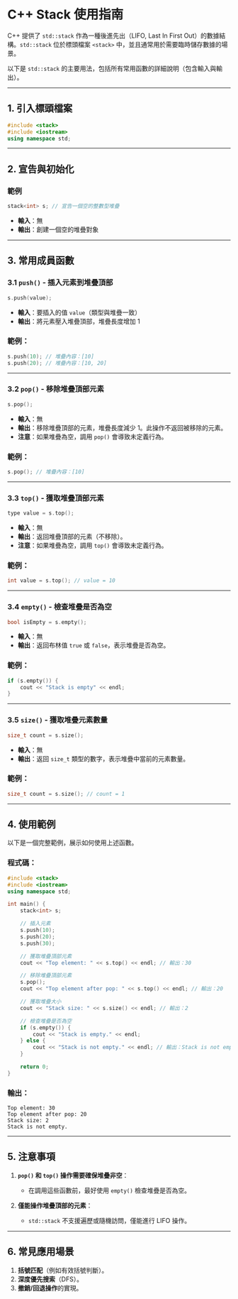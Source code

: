 # C++ Stack 使用指南

C++ 提供了 `std::stack` 作為一種後進先出（LIFO, Last In First Out）的數據結構。`std::stack` 位於標頭檔案 `<stack>` 中，並且通常用於需要臨時儲存數據的場景。

以下是 `std::stack` 的主要用法，包括所有常用函數的詳細說明（包含輸入與輸出）。

---

## **1. 引入標頭檔案**

```cpp
#include <stack>
#include <iostream>
using namespace std;
```

---

## **2. 宣告與初始化**

### 範例

```cpp
stack<int> s; // 宣告一個空的整數型堆疊
```

- **輸入**：無
- **輸出**：創建一個空的堆疊對象

---

## **3. 常用成員函數**

### **3.1 `push()` - 插入元素到堆疊頂部**

```cpp
s.push(value);
```

- **輸入**：要插入的值 `value`（類型與堆疊一致）
- **輸出**：將元素壓入堆疊頂部，堆疊長度增加 1

### 範例：

```cpp
s.push(10); // 堆疊內容：[10]
s.push(20); // 堆疊內容：[10, 20]
```

---

### **3.2 `pop()` - 移除堆疊頂部元素**

```cpp
s.pop();
```

- **輸入**：無
- **輸出**：移除堆疊頂部的元素，堆疊長度減少 1。此操作不返回被移除的元素。
- **注意**：如果堆疊為空，調用 `pop()` 會導致未定義行為。

### 範例：

```cpp
s.pop(); // 堆疊內容：[10]
```

---

### **3.3 `top()` - 獲取堆疊頂部元素**

```cpp
type value = s.top();
```

- **輸入**：無
- **輸出**：返回堆疊頂部的元素（不移除）。
- **注意**：如果堆疊為空，調用 `top()` 會導致未定義行為。

### 範例：

```cpp
int value = s.top(); // value = 10
```

---

### **3.4 `empty()` - 檢查堆疊是否為空**

```cpp
bool isEmpty = s.empty();
```

- **輸入**：無
- **輸出**：返回布林值 `true` 或 `false`，表示堆疊是否為空。

### 範例：

```cpp
if (s.empty()) {
    cout << "Stack is empty" << endl;
}
```

---

### **3.5 `size()` - 獲取堆疊元素數量**

```cpp
size_t count = s.size();
```

- **輸入**：無
- **輸出**：返回 `size_t` 類型的數字，表示堆疊中當前的元素數量。

### 範例：

```cpp
size_t count = s.size(); // count = 1
```

---

## **4. 使用範例**

以下是一個完整範例，展示如何使用上述函數。

### 程式碼：

```cpp
#include <stack>
#include <iostream>
using namespace std;

int main() {
    stack<int> s;

    // 插入元素
    s.push(10);
    s.push(20);
    s.push(30);

    // 獲取堆疊頂部元素
    cout << "Top element: " << s.top() << endl; // 輸出：30

    // 移除堆疊頂部元素
    s.pop();
    cout << "Top element after pop: " << s.top() << endl; // 輸出：20

    // 獲取堆疊大小
    cout << "Stack size: " << s.size() << endl; // 輸出：2

    // 檢查堆疊是否為空
    if (s.empty()) {
        cout << "Stack is empty." << endl;
    } else {
        cout << "Stack is not empty." << endl; // 輸出：Stack is not empty.
    }

    return 0;
}
```

### 輸出：

```
Top element: 30
Top element after pop: 20
Stack size: 2
Stack is not empty.
```

---

## **5. 注意事項**

1. **`pop()` 和 `top()` 操作需要確保堆疊非空**：
   
   - 在調用這些函數前，最好使用 `empty()` 檢查堆疊是否為空。
2. **僅能操作堆疊頂部的元素**：
   
   - `std::stack` 不支援遍歷或隨機訪問，僅能進行 LIFO 操作。

---

## **6. 常見應用場景**

1. **括號匹配**（例如有效括號判斷）。
2. **深度優先搜索**（DFS）。
3. **撤銷/回退操作**的實現。



